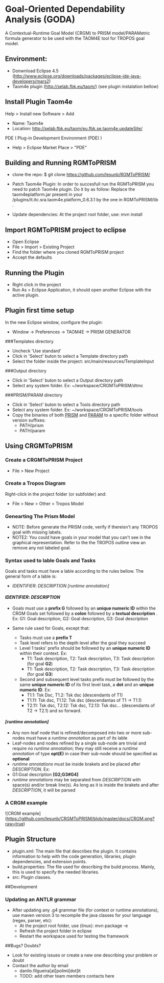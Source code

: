 # Goal-Oriented Dependability Analysis (GODA)
A Contextual-Runtime Goal Model (CRGM) to PRISM model/PARAMetric formula generator to be used with the TAOM4E tool for TROPOS goal model.

## Environment:

* Donwnload Eclipse 4.5 (http://www.eclipse.org/downloads/packages/eclipse-ide-java-developers/mars2)
* Taom4e plugin (http://selab.fbk.eu/taom/) (see plugin instalation bellow)

## Install Plugin Taom4e

Help > Install new Software > Add 

 * Name: Taom4e
 * Location: http://selab.fbk.eu/taom/eu.fbk.se.taom4e.updateSite/

PDE ( Plug-in Development Environment (PDE) )

 * Help > Eclipse Market Place > "PDE"

## Building and Running RGMToPRISM

 * clone the repo: 
  $ git clone https://github.com/lesunb/RGMToPRISM/ 

 * Patch Taom4e Plugin:
  In order to succesfull run the RGMToPRISM you need to patch Taom4e plugin. Do it by as follow:
   Replace the taom4eplatform.jar present in your <eclipse folder>/plugins/it.itc.sra.taom4e.platform_0.6.3.1 by the one in RGMToPRISM/lib .
  
 * Update dependencies:
  At the project root folder, use: mvn install


## Import RGMToPRISM project to eclipse

 * Open Eclipse
 * File > Import > Existing Project
 * Find the folder where you cloned RGMToPRISM project
 * Accept the defaults
 
## Running the Plugin

 * Right click in the project
 * Run As > Eclipse Application, it should open another Eclipse with the active plugin.

## Plugin first time setup

 In the new Eclipse window, configure the plugin:
  * Window -> Preferences -> TAOM4E -> PRISM GENERATOR

###Templates directory

 * Uncheck 'Use standard'
 * Click in 'Select' buton to select a Template directory path
 * Select the folder inside the project: src/main/resources/TemplateInput

###Output directory

 * Click in 'Select' buton to select a Output directory path
 * Select any system folder. Ex: ~/workspace/CRGMToPRISM/dtmc

###PRISM/PARAM directory

 * Click in 'Select' buton to select a Tools directory path
 * Select any system folder. Ex: ~/workspace/CRGMToPRISM/tools
 * Copy the binaries of both [PRISM](http://www.prismmodelchecker.org/download.php) and [PARAM](http://depend.cs.uni-sb.de/tools/param/) to a specific folder without version suffixes:
	* PATH/prism
	* PATH/param

## Using CRGMToPRISM

### Create a CRGMToPRISM Project

 * File > New Project


### Create a Tropos Diagram

Right-click in the project folder (or subfolder) and:
 * File > New > Other > Tropos Model


### Genearting The Prism Model

* NOTE: Before generate the PRISM code,  verify if thereisn't any TROPOS goal with missing labels.
* NOTE2: You could have goals in your model that you can't see in the graphical representation. Refer to the the TROPOS outline view an remove any not labeled goal.

### Syntax used to lable Goals and Tasks 

Goals and tasks must have a lable according to the rules bellow. The general form of a lable is:

* *IDENTIFIER*: *DESCRIPTION* *[runtime annotation]*

#### *IDENTIFIER*: *DESCRIPTION*

* Goals must use a **prefix G** followed by an **unique numeric ID** within the CRGM Goals set followed by a **colon** followed by a **textual description** . Ex: G1: Goal description, G2: Goal description, G3: Goal description

* Same rule used for Goals, except that:
	* Tasks must use a **prefix T** 
	* Task level refers to the depth level after the goal they succeed
	* Level 1 tasks' prefix should be followed by an **unique numeric ID** within their context. Ex:
		* T1: Task description, T2: Task description, T3: Task description (for goal **G2**)
		* T1: Task description, T2: Task description, T3: Task description (for goal **G3**)
	* Second and subsequent level tasks prefix must be followed by the same **unique numeric ID** of its first level task, a **dot** and an **unique numeric ID**. Ex:
		* T1.1: Tsk Dsc, T1.2: Tsk dsc (descendants of T1)
		* T1.11: Tsk dsc, T1.12: Tsk dsc (descendantas of T1 -> T1.1) 
		* T2.11: Tsk dsc, T2.12: Tsk dsc, T2.13: Tsk dsc... (descendants of T2 -> T2.1) and so forward.

#### *[runtime annotation]*

* Any non-leaf node that is refined/decomposed into two or more sub-nodes must have a *runtime annotation* as part of its lable
* Leaf-nodes and nodes refined by a single sub-node are trivial and require no *runtime annotation*; they may still receive a *runtime annotation* of type **opt(E)** in case their sub-node should be specified as **optional**
* *runtime annotations* must be inside brakets and be placed after *DESCRIPTION*. Ex:
* G1:Goal description **[G2;G3#G4]**
* *runtime annotations* may be separated from *DESCRIPTION* with space(s) and/or break line(s). As long as it is inside the brakets and after *DESCRIPTION*, it will be parsed

### A CRGM example

![CRGM example]
(https://github.com/lesunb/CRGMToPRISM/blob/master/docs/CRGM.png?raw=true)


## Plugin Structure

* plugin.xml: The main file that describes the plugin. It contains information to help with the code generation, libraries, plugin dependencies, and extension points.
* build.properties: The file used for describing the build process. Mainly, this is used to specify the needed libraries.
* src: Plugin classes.

##Development

### Updating an ANTLR grammar

* After updating any .g4 grammar file (for context or runtime annotations), use maven version 3 to recompile the java classes for your language (regex, parser, etc):
	* At the project root folder, use (linux): mvn package -e
	* Refresh the project folder in eclipse
	* Restart the workspace used for testing the framework

##Bugs? Doubts?

* Look for existing issues or create a new one describing your problem or doubt
* Contact the author by email
	* danilo.filgueira[at]polimi[dot]it
	* TODO: add other team members contacts here
